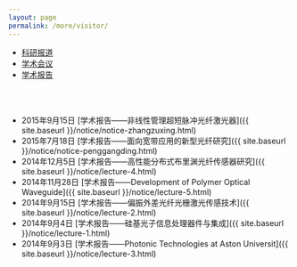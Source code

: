 ```yaml
---
layout: page
permalink: /more/visitor/
---
```


<div class="navbar center third">
<ul>
    <li><a href="{{ "/more" | prepend: site.baseurl }}">科研报道</a></li>
    <li><a href="{{ "/aca-conf" | prepend: "/more" | prepend: site.baseurl }}">学术会议</a></li>
    <li class="active"><a href="{{ "/visitor" | prepend: "/publications" | prepend: site.baseurl }}">学术报告</a></li>
</ul>
</div>

<br>
<br>

+ 2015年9月15日
  [学术报告——非线性管理超短脉冲光纤激光器]({{ site.baseurl }}/notice/notice-zhangzuxing.html)
+ 2015年7月18日
  [学术报告——面向宽带应用的新型光纤研究]({{ site.baseurl }}/notice/notice-penggangding.html)<br>
+ 2014年12月5日
  [学术报告——高性能分布式布里渊光纤传感器研究]({{ site.baseurl }}/notice/lecture-4.html)<br>
+ 2014年11月28日
  [学术报告——Development of Polymer Optical Waveguide]({{ site.baseurl }}/notice/lecture-5.html)<br>
+ 2014年9月15日
  [学术报告——偏振外差光纤光栅激光传感技术]({{ site.baseurl }}/notice/lecture-2.html)<br>
+ 2014年9月4日
  [学术报告——硅基光子信息处理器件与集成]({{ site.baseurl }}/notice/lecture-1.html)<br>
+ 2014年9月3日
  [学术报告——Photonic Technologies at Aston Universit]({{ site.baseurl }}/notice/lecture-3.html)<br>
